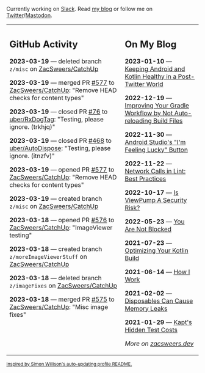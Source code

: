 Currently working on [Slack](https://slack.com/). Read [my blog](https://zacsweers.dev/) or follow me on [Twitter](https://twitter.com/ZacSweers)/[Mastodon](https://hachyderm.io/@ZacSweers).

<table><tr><td valign="top" width="60%">

## GitHub Activity
<!-- githubActivity starts -->
**2023-03-19** — deleted branch `z/misc` on [ZacSweers/CatchUp](https://github.com/ZacSweers/CatchUp)

**2023-03-19** — merged PR [#577](https://github.com/ZacSweers/CatchUp/pull/577) to [ZacSweers/CatchUp](https://github.com/ZacSweers/CatchUp): "Remove HEAD checks for content types"

**2023-03-19** — closed PR [#76](https://github.com/uber/RxDogTag/pull/76) to [uber/RxDogTag](https://github.com/uber/RxDogTag): "Testing, please ignore. (trkhjq)"

**2023-03-19** — closed PR [#468](https://github.com/uber/AutoDispose/pull/468) to [uber/AutoDispose](https://github.com/uber/AutoDispose): "Testing, please ignore. (itnzfv)"

**2023-03-19** — opened PR [#577](https://github.com/ZacSweers/CatchUp/pull/577) to [ZacSweers/CatchUp](https://github.com/ZacSweers/CatchUp): "Remove HEAD checks for content types"

**2023-03-19** — created branch `z/misc` on [ZacSweers/CatchUp](https://github.com/ZacSweers/CatchUp)

**2023-03-18** — opened PR [#576](https://github.com/ZacSweers/CatchUp/pull/576) to [ZacSweers/CatchUp](https://github.com/ZacSweers/CatchUp): "ImageViewer testing"

**2023-03-18** — created branch `z/moreImageViewerStuff` on [ZacSweers/CatchUp](https://github.com/ZacSweers/CatchUp)

**2023-03-18** — deleted branch `z/imageFixes` on [ZacSweers/CatchUp](https://github.com/ZacSweers/CatchUp)

**2023-03-18** — merged PR [#575](https://github.com/ZacSweers/CatchUp/pull/575) to [ZacSweers/CatchUp](https://github.com/ZacSweers/CatchUp): "Misc image fixes"
<!-- githubActivity ends -->
</td><td valign="top" width="40%">

## On My Blog
<!-- blog starts -->
**2023-01-10** — [Keeping Android and Kotlin Healthy in a Post-Twitter World](https://www.zacsweers.dev/keeping-android-healthy/)

**2022-12-19** — [Improving Your Gradle Workflow by Not Auto-reloading Build Files](https://www.zacsweers.dev/improving-your-workflow-by-not-auto-reloading-build-files/)

**2022-11-30** — [Android Studio's "I'm Feeling Lucky" Button](https://www.zacsweers.dev/android-studios-im-feeling-lucky-button/)

**2022-11-22** — [Network Calls in Lint: Best Practices](https://www.zacsweers.dev/network-calls-in-lint-best-practices/)

**2022-10-17** — [Is ViewPump A Security Risk?](https://www.zacsweers.dev/is-viewpump-a-security-risk/)

**2022-05-23** — [You Are Not Blocked](https://www.zacsweers.dev/you-are-not-blocked/)

**2021-07-23** — [Optimizing Your Kotlin Build](https://www.zacsweers.dev/optimizing-your-kotlin-build/)

**2021-06-14** — [How I Work](https://www.zacsweers.dev/how-i-work/)

**2021-02-02** — [Disposables Can Cause Memory Leaks](https://www.zacsweers.dev/disposables-can-cause-memory-leaks/)

**2021-01-29** — [Kapt's Hidden Test Costs](https://www.zacsweers.dev/kapts-hidden-test-costs/)
<!-- blog ends -->
_More on [zacsweers.dev](https://zacsweers.dev/)_
</td></tr></table>

<sub><a href="https://simonwillison.net/2020/Jul/10/self-updating-profile-readme/">Inspired by Simon Willison's auto-updating profile README.</a></sub>